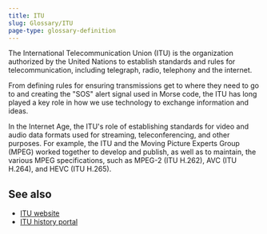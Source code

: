 ```yaml
---
title: ITU
slug: Glossary/ITU
page-type: glossary-definition
---
```


The International Telecommunication Union (ITU) is the organization authorized by the United Nations to establish standards and rules for telecommunication, including telegraph, radio, telephony and the internet.

From defining rules for ensuring transmissions get to where they need to go to and creating the "SOS" alert signal used in Morse code, the ITU has long played a key role in how we use technology to exchange information and ideas.

In the Internet Age, the ITU's role of establishing standards for video and audio data formats used for streaming, teleconferencing, and other purposes. For example, the ITU and the Moving Picture Experts Group (MPEG) worked together to develop and publish, as well as to maintain, the various MPEG specifications, such as MPEG-2 (ITU H.262), AVC (ITU H.264), and HEVC (ITU H.265).

## See also

- [ITU website](https://www.itu.int/)
- [ITU history portal](https://www.itu.int/en/history/Pages/ITUsHistory.aspx)
